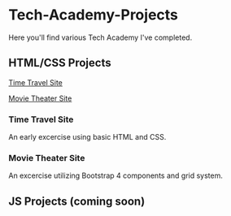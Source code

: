# Tech-Academy-Projects

Here you'll find various Tech Academy I've completed.

## HTML/CSS Projects

[Time Travel Site](https://github.com/Michaelstau/Tech-Academy-Projects/tree/main/HTML_and_CSS/project)

[Movie Theater Site](https://github.com/Michaelstau/Tech-Academy-Projects/tree/main/HTML_and_CSS/bootstrap4_project)

### Time Travel Site

An early excercise using basic HTML and CSS.

### Movie Theater Site

An excercise utilizing Bootstrap 4 components and grid system.

## JS Projects (coming soon)
